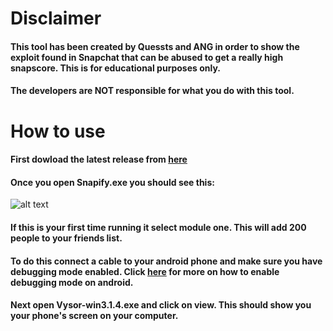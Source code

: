 # Disclaimer
#### This tool has been created by Quessts and ANG in order to show the exploit found in Snapchat that can be abused to get a really high snapscore. This is for educational purposes only.
#### The developers are NOT responsible for what you do with this tool.

# How to use
#### First dowload the latest release from [here](https://github.com/Quessts/Snapify/tree/Release)
#### Once you open Snapify.exe you should see this:
![alt text](https://i.stack.imgur.com/ef82Z.png)

#### If this is your first time running it select module one. This will add 200 people to your friends list. 
#### To do this connect a cable to your android phone and make sure you have debugging mode enabled. Click [here](https://developer.android.com/studio/debug/dev-options) for more on how to enable debugging mode on android.
#### Next open Vysor-win3.1.4.exe and click on view. This should show you your phone's screen on your computer.
